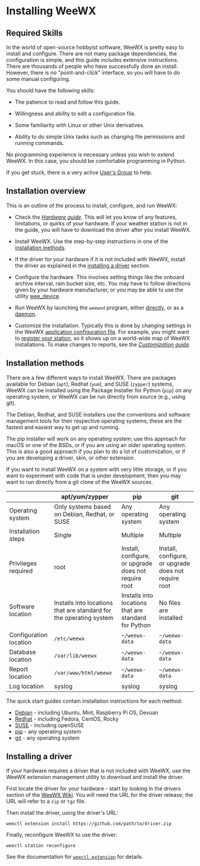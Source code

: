 # Installing WeeWX

## Required Skills

In the world of open-source hobbyist software, WeeWX is pretty easy to install
and configure. There are not many package dependencies, the configuration is
simple, and this guide includes extensive instructions. There are thousands of
people who have successfully done an install. However, there is no
"point-and-click" interface, so you will have to do some manual configuring.

You should have the following skills:

* The patience to read and follow this guide.

* Willingness and ability to edit a configuration file.

* Some familiarity with Linux or other Unix derivatives.

* Ability to do simple Unix tasks such as changing file permissions and
  running commands.

No programming experience is necessary unless you wish to extend WeeWX. In
this case, you should be comfortable programming in Python.

If you get stuck, there is a very active
[User's Group](https://groups.google.com/g/weewx-user) to help.


## Installation overview

This is an outline of the process to install, configure, and run WeeWX:

* Check the [_Hardware guide_](/hardware/drivers).  This will let you know
  of any features, limitations, or quirks of your hardware. If your weather
  station is not in the guide, you will have to download the driver after you
  install WeeWX.

* Install WeeWX. Use the step-by-step instructions in one of the
  [installation methods](#installation-methods).

* If the driver for your hardware if it is not included with WeeWX, install
  the driver as explained in the [installing a driver](#installing-a-driver)
  section.

* Configure the hardware. This involves setting things like the onboard
  archive interval, rain bucket size, etc. You may have to follow directions
  given by your hardware manufacturer, or you may be able to use the utility
  [wee_device](../../utilities/wee_device).

* Run WeeWX by launching the `weewxd` program, either
  [directly](../running/#running-directly), or as a
  [daemon](../running/#running-as-a-daemon).

* Customize the installation. Typically this is done by changing settings in
  the WeeWX [application configuration
  file](/reference/weewx-options/introduction/). For example, you might want to
  [register your station](/reference/weewx-options/stdrestful/#stationregistry),
  so it shows up on a world-wide map of WeeWX installations. To make changes to
  reports, see the [_Customization guide_](/custom/introduction/).


## Installation methods

There are a few different ways to install WeeWX.  There are packages available
for Debian (`apt`), Redhat (`yum`), and SUSE (`zypper`) systems, WeeWX can be
installed using the Package Installer for Python (`pip`) on any operating
system, or WeeWX can be run directly from source (e.g., using git).

The Debian, Redhat, and SUSE installers use the conventions and software
management tools for their respective operating systems; these are the fastest
and easiest way to get up and running.

The pip installer will work on any operating system; use this approach
for macOS or one of the BSDs, or if you are using an older operating system.
This is also a good approach if you plan to do a lot of customization, or if
you are developing a driver, skin, or other extension.

If you want to install WeeWX on a system with very little storage, or if you
want to experiment with code that is under development, then you may want to
run directly from a git clone of the WeeWX sources.

|                        | apt/yum/zypper                                                     | pip                                                  | git                                                  |
|------------------------|--------------------------------------------------------------------|------------------------------------------------------|------------------------------------------------------|
| Operating system       | Only systems based on Debian, Redhat, or SUSE                      | Any operating system                                 | Any operating system                                 |
| Installation steps     | Single                                                             | Multiple                                             | Multiple                                             |
| Privileges required    | root                                                               | Install, configure, or upgrade does not require root | Install, configure, or upgrade does not require root |
| Software location      | Installs into locations that are standard for the operating system | Installs into locations that are standard for Python | No files are installed                               |
| Configuration location | `/etc/weewx`                                                       | `~/weewx-data`                                       | `~/weewx-data`                                       |
| Database location      | `/var/lib/weewx`                                                   | `~/weewx-data`                                       | `~/weewx-data`                                       |
| Report location        | `/var/www/html/weewx`                                              | `~/weewx-data`                                       | `~/weewx-data`                                       |
| Log location           | syslog                                                             | syslog                                               | syslog                                               |

The quick start guides contain installation instructions for each method:

* [Debian](/quickstarts/debian) - including Ubuntu, Mint, Raspberry Pi OS, Devuan
* [Redhat](/quickstarts/redhat) - including Fedora, CentOS, Rocky
* [SUSE](/quickstarts/suse) - including openSUSE
* [pip](/quickstarts/pip) - any operating system
* [git](/quickstarts/git) - any operating system


## Installing a driver

If your hardware requires a driver that is not included with WeeWX, use the
WeeWX extension management utility to download and install the driver.

First locate the driver for your hardware - start by looking in the drivers
section of the [WeeWX Wiki](https://github.com/weewx/weewx/wiki#drivers). You
will need the URL for the driver release; the URL will refer to a `zip` or
`tgz` file.

Then install the driver, using the driver's URL:
```
weectl extension install https://github.com/path/to/driver.zip
```

Finally, reconfigure WeeWX to use the driver:
```
weectl station reconfigure
```

See the documentation for [`weectl extension`](/utilities/weectl-extension) for
details.
